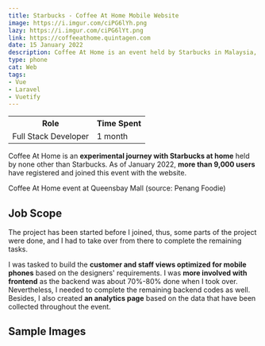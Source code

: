 ```yaml
---
title: Starbucks - Coffee At Home Mobile Website
image: https://i.imgur.com/ciPG6lYh.png
lazy: https://i.imgur.com/ciPG6lYt.png
link: https://coffeeathome.quintagen.com
date: 15 January 2022
description: Coffee At Home is an event held by Starbucks in Malaysia, and this website is used by the customers and the staffs to conduct the event.
type: phone
cat: Web
tags:
- Vue
- Laravel
- Vuetify
---
```


<div class="role">
<table class="role-table">
  <tr>
    <th>Role</th>
    <th>Time Spent</th>
  </tr>
  <tr>
    <td>Full Stack Developer</td>
    <td>1 month</td>
  </tr>
</table>
</div>

Coffee At Home is an **experimental journey with Starbucks at home** held by none other than Starbucks. As of January 2022,
**more than 9,000 users** have registered and joined this event with the website.

<post-image img="https://i.imgur.com/J8tksS2h.jpg" lazy="https://i.imgur.com/J8tksS2t.jpg">
Coffee At Home event at Queensbay Mall (source: <h-link href="https://penangfoodie.com/starbucks-is-giving-away-free-coffee-from-a-pop-up-store-at-queensbay-mall/">Penang Foodie</h-link>)
</post-image>

## Job Scope

The project has been started before I joined, thus, some parts of the project were done, and I had to take over from there
to complete the remaining tasks.

I was tasked to build the **customer and staff views optimized for mobile phones** based on the designers' requirements. I 
was **more involved with frontend** as the backend was about 70%-80% done when I took over. Nevertheless, I needed
to complete the remaining backend codes as well. Besides, I also created **an analytics page** based on the data that
have been collected throughout the event.

<div>
<v-divider class="my-5"></v-divider>
<h2 class="text-center"> Sample Images</h2>

<br>

  <v-row>
    <v-col cols="12" md="6">
      <project-frame img="https://i.imgur.com/UCCCi5Xh.png" lazy="https://i.imgur.com/UCCCi5Xt.png" type="phone"
        alt="Login Page"></project-frame>
    </v-col>
  <v-col cols="12" md="6">
      <project-frame img="https://i.imgur.com/j0WBJ30h.png" lazy="https://i.imgur.com/j0WBJ30t.png" type="phone"
        alt="Menu Page"></project-frame>
    </v-col>
  </v-row>
  <br>
  <br>

  <v-row>
    <v-col cols="12" md="6">
      <project-frame img="https://i.imgur.com/fhlxdzxh.png" lazy="https://i.imgur.com/fhlxdzxt.png" type="phone"
        alt="Coffee Redemption Page"></project-frame>
    </v-col>
    <v-col cols="12" md="6">  
      <project-frame img="https://i.imgur.com/s0UavdCh.png" lazy="https://i.imgur.com/s0UavdCt.png" type="phone"
        alt="Code Page"></project-frame>
    </v-col>
  </v-row>
  <br>
  <br>

  <v-row>
    <v-col cols="12" md="6">
      <project-frame img="https://i.imgur.com/RwMKumSh.png" lazy="https://i.imgur.com/RwMKumSt.png" type="phone"
        alt="Promotion Page"></project-frame>
    </v-col>
  <v-col cols="12" md="6">  
      <project-frame img="https://i.imgur.com/dssOyqah.png" lazy="https://i.imgur.com/dssOyqat.png" type="phone"
        alt="Staff Code Page"></project-frame>
    </v-col>
  </v-row>
</div>
